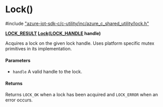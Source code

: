 # Lock()

\#include ["azure-iot-sdk-c/c-utility/inc/azure_c_shared_utility/lock.h"](../iot-c-ref-lock-h.md)  

**[LOCK_RESULT](#lock_8h_1a0c50183ac9ba70b668f85ba07a52269c) [Lock](#lock_8h_1a146c21d68c41777d20ef1f7e30518505)([LOCK_HANDLE](#lock_8h_1a83187a1340d2a8c817783e74f55d8281) handle)**

Acquires a lock on the given lock handle. Uses platform specific mutex primitives in its implementation.

#### Parameters
* `handle` A valid handle to the lock.

#### Returns
Returns `LOCK_OK` when a lock has been acquired and `LOCK_ERROR` when an error occurs.

